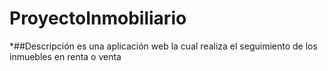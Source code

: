 # ProyectoInmobiliario
*##Descripción 
es una aplicación web la cual realiza el seguimiento de los inmuebles en renta o venta 
